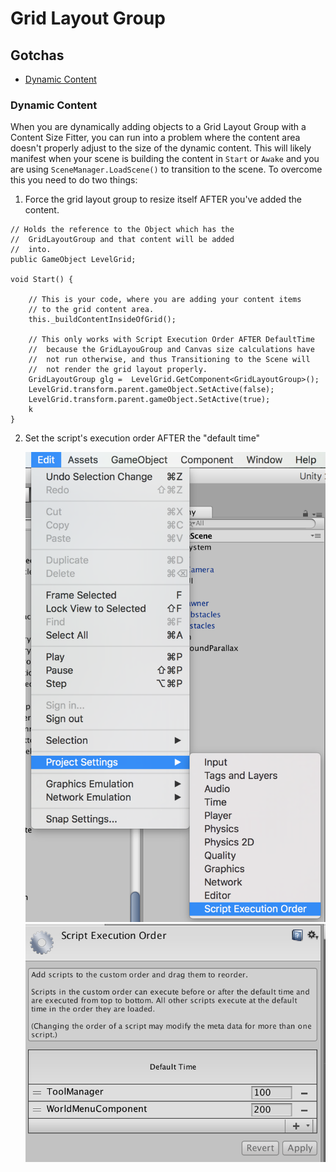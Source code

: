 # Grid Layout Group

## Gotchas

- [Dynamic Content](#Dynamic-Content)



### Dynamic Content

When you are dynamically adding objects to a Grid Layout Group with a Content Size Fitter, you can run into a problem where the content area doesn't properly adjust to the size of the dynamic content. This will likely manifest when your scene is building the content in `Start` or `Awake` and you are using `SceneManager.LoadScene()` to transition to the scene. To overcome this you need to do two things:

 1. Force the grid layout group to resize itself AFTER you've added the content. 
 
```
// Holds the reference to the Object which has the
//  GridLayoutGroup and that content will be added 
//  into.
public GameObject LevelGrid;

void Start() {
    
    // This is your code, where you are adding your content items
    // to the grid content area.  
    this._buildContentInsideOfGrid(); 

    // This only works with Script Execution Order AFTER DefaultTime
    //  because the GridLayouGroup and Canvas size calculations have
    //  not run otherwise, and thus Transitioning to the Scene will
    //  not render the grid layout properly.
    GridLayoutGroup glg =  LevelGrid.GetComponent<GridLayoutGroup>();
    LevelGrid.transform.parent.gameObject.SetActive(false);
    LevelGrid.transform.parent.gameObject.SetActive(true);
    k
}
```
 2. Set the script's execution order AFTER the "default time"

    ![Execution Order Example 1](images/exec-order-1.png)
    ![Execution Order Example 2](images/exec-order-2.png)
